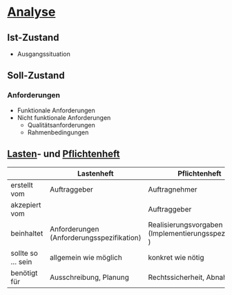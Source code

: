 # [Analyse](https://de.wikipedia.org/wiki/Anforderungsanalyse_(Informatik))

## Ist-Zustand
* Ausgangssituation

## Soll-Zustand

### Anforderungen

* Funktionale Anforderungen
* Nicht funktionale Anforderungen
  * Qualitätsanforderungen
  * Rahmenbedingungen

## [Lasten](https://de.wikipedia.org/wiki/Lastenheft)- und [Pflichtenheft](https://de.wikipedia.org/wiki/Pflichtenheft)

|                  | Lastenheft                                | Pflichtenheft                                          |
|------------------|-------------------------------------------|--------------------------------------------------------|
| erstellt vom     | Auftraggeber                              | Auftragnehmer                                          |
| akzepiert vom    |                                           | Auftraggeber                                           |
| beinhaltet       | Anforderungen (Anforderungsspezifikation) | Realisierungsvorgaben (Implementierungsspezifikation ) |
| sollte so … sein | allgemein wie möglich                     | konkret wie nötig                                      |
| benötigt für     | Ausschreibung, Planung                    | Rechtssicherheit, Abnahme                              |
